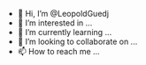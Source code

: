 - 👋 Hi, I’m @LeopoldGuedj
- 👀 I’m interested in ...
- 🌱 I’m currently learning ...
- 💞️ I’m looking to collaborate on ...
- 📫 How to reach me ...

<!---
LeopoldGuedj/LeopoldGuedj is a ✨ special ✨ repository because its `README.md` (this file) appears on your GitHub profile.
You can click the Preview link to take a look at your changes.
--->
